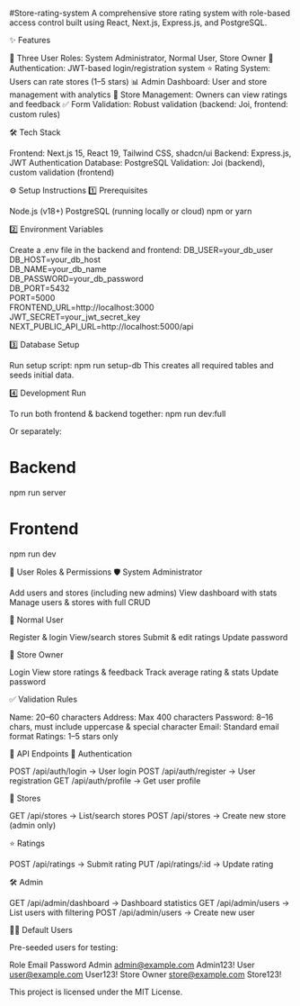 #Store-rating-system
A comprehensive store rating system with role-based access control built using React, Next.js, Express.js, and PostgreSQL.

✨ Features

🔐 Three User Roles: System Administrator, Normal User, Store Owner
🔑 Authentication: JWT-based login/registration system
⭐ Rating System: Users can rate stores (1–5 stars)
📊 Admin Dashboard: User and store management with analytics
🏪 Store Management: Owners can view ratings and feedback
✅ Form Validation: Robust validation (backend: Joi, frontend: custom rules)

🛠️ Tech Stack

Frontend: Next.js 15, React 19, Tailwind CSS, shadcn/ui
Backend: Express.js, JWT Authentication
Database: PostgreSQL
Validation: Joi (backend), custom validation (frontend)

⚙️ Setup Instructions
1️⃣ Prerequisites

Node.js (v18+)
PostgreSQL (running locally or cloud)
npm or yarn

2️⃣ Environment Variables

Create a .env file in the backend and frontend:
DB_USER=your_db_user  
DB_HOST=your_db_host  
DB_NAME=your_db_name  
DB_PASSWORD=your_db_password  
DB_PORT=5432  
PORT=5000  
FRONTEND_URL=http://localhost:3000  
JWT_SECRET=your_jwt_secret_key  
NEXT_PUBLIC_API_URL=http://localhost:5000/api  

3️⃣ Database Setup

Run setup script:
npm run setup-db
This creates all required tables and seeds initial data.

4️⃣ Development Run

To run both frontend & backend together:
npm run dev:full

Or separately:

# Backend
npm run server  

# Frontend
npm run dev  

👤 User Roles & Permissions
🛡️ System Administrator

Add users and stores (including new admins)
View dashboard with stats
Manage users & stores with full CRUD

👥 Normal User

Register & login
View/search stores
Submit & edit ratings
Update password

🏪 Store Owner

Login
View store ratings & feedback
Track average rating & stats
Update password

✅ Validation Rules

Name: 20–60 characters
Address: Max 400 characters
Password: 8–16 chars, must include uppercase & special character
Email: Standard email format
Ratings: 1–5 stars only

🔗 API Endpoints
🔑 Authentication

POST /api/auth/login → User login
POST /api/auth/register → User registration
GET /api/auth/profile → Get user profile

🏪 Stores

GET /api/stores → List/search stores
POST /api/stores → Create new store (admin only)

⭐ Ratings

POST /api/ratings → Submit rating
PUT /api/ratings/:id → Update rating

🛠️ Admin

GET /api/admin/dashboard → Dashboard statistics
GET /api/admin/users → List users with filtering
POST /api/admin/users → Create new user

👨‍💻 Default Users

Pre-seeded users for testing:

Role	Email	Password
Admin	admin@example.com	Admin123!
User	user@example.com	User123!
Store Owner	store@example.com	Store123!

This project is licensed under the MIT License.
